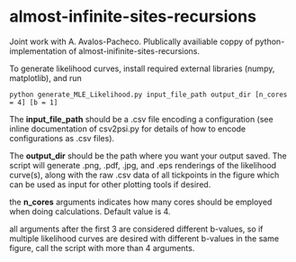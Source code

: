# almost-infinite-sites-recursions
Joint work with A. Avalos-Pacheco. Plublically availiable coppy of python-implementation of almost-inifinite-sites-recursions.

To generate likelihood curves, install required external libraries (numpy, matplotlib), and run

```{python}
python generate_MLE_Likelihood.py input_file_path output_dir [n_cores = 4] [b = 1]
```
The **input_file_path** should be a .csv file encoding a configuration (see inline documentation of csv2psi.py for details of how to encode configurations as .csv files).

The **output_dir** should be the path where you want your output saved. The script will generate .png, .pdf, .jpg, and .eps renderings of the likelihood curve(s), along with the raw .csv data of all tickpoints in the figure which can be used as input for other plotting tools if desired.

the **n_cores** arguments indicates how many cores should be employed when doing calculations. Default value is 4.

all arguments after the first 3 are considered different b-values, so if multiple likelihood curves are desired with different b-values in the same figure, call the script with more than 4 arguments.
